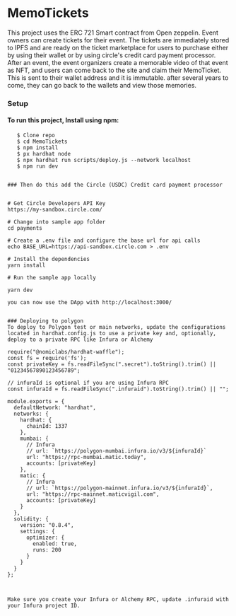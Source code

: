 # MemoTickets

This project uses the ERC 721 Smart contract from Open zeppelin. Event owners can create tickets for their event. The tickets are immediately stored to IPFS and are ready on the ticket marketplace for users to purchase either by using their wallet or by using circle's credit card payment processor. After an event, the event organizers create a memorable video of that event as NFT, and users can come back to the site and claim their MemoTicket. This is sent to their wallet address and it is immutable.  after several years to come, they can go back to the wallets and view those memories.


### Setup 
#### To run this project, Install using npm:

```
   $ Clone repo
   $ cd MemoTickets
   $ npm install
   $ px hardhat node
   $ npx hardhat run scripts/deploy.js --network localhost
   $ npm run dev
   
   
### Then do this add the Circle (USDC) Credit card payment processor


# Get Circle Developers API Key
https://my-sandbox.circle.com/

# Change into sample app folder
cd payments

# Create a .env file and configure the base url for api calls
echo BASE_URL=https://api-sandbox.circle.com > .env

# Install the dependencies
yarn install

# Run the sample app locally

yarn dev

you can now use the DApp with http://localhost:3000/


### Deploying to polygon
To deploy to Polygon test or main networks, update the configurations located in hardhat.config.js to use a private key and, optionally, deploy to a private RPC like Infura or Alchemy

require("@nomiclabs/hardhat-waffle");
const fs = require('fs');
const privateKey = fs.readFileSync(".secret").toString().trim() || "01234567890123456789";

// infuraId is optional if you are using Infura RPC
const infuraId = fs.readFileSync(".infuraid").toString().trim() || "";

module.exports = {
  defaultNetwork: "hardhat",
  networks: {
    hardhat: {
      chainId: 1337
    },
    mumbai: {
      // Infura
      // url: `https://polygon-mumbai.infura.io/v3/${infuraId}`
      url: "https://rpc-mumbai.matic.today",
      accounts: [privateKey]
    },
    matic: {
      // Infura
      // url: `https://polygon-mainnet.infura.io/v3/${infuraId}`,
      url: "https://rpc-mainnet.maticvigil.com",
      accounts: [privateKey]
    }
  },
  solidity: {
    version: "0.8.4",
    settings: {
      optimizer: {
        enabled: true,
        runs: 200
      }
    }
  }
};



Make sure you create your Infura or Alchemy RPC, update .infuraid with your Infura project ID.
